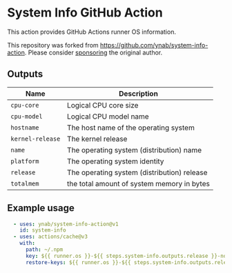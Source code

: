 # System Info GitHub Action

This action provides GitHub Actions runner OS information.

This repository was forked from https://github.com/ynab/system-info-action. Please consider [sponsoring](https://github.com/sponsors/kenchan0130) the original author.

## Outputs

Name|Description
---|---
`cpu-core`|Logical CPU core size
`cpu-model`|Logical CPU model name
`hostname`|The host name of the operating system
`kernel-release`|The kernel release
`name`|The operating system (distribution) name
`platform`|The operating system identity
`release`|The operating system (distribution) release
`totalmem`|the total amount of system memory in bytes


## Example usage

```yaml
  - uses: ynab/system-info-action@v1
    id: system-info
  - uses: actions/cache@v3
    with:
      path: ~/.npm
      key: ${{ runner.os }}-${{ steps.system-info.outputs.release }}-node-${{ hashFiles('**/package-lock.json') }}
      restore-keys: ${{ runner.os }}-${{ steps.system-info.outputs.release }}-node
```